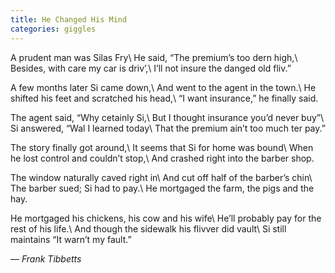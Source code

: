 ```yaml
---
title: He Changed His Mind
categories: giggles
---
```

A prudent man was Silas Fry\\
He said, “The premium’s too dern high,\\
Besides, with care my car is driv’,\\
I’ll not insure the danged old fliv.”

A few months later Si came down,\\
And went to the agent in the town.\\
He shifted his feet and scratched his head,\\
“I want insurance,” he finally said.

The agent said, “Why cetainly Si,\\
But I thought insurance you’d never buy”\\
Si answered, “Wal I learned today\\
That the premium ain’t too much ter pay.”

The story finally got around,\\
It seems that Si for home was bound\\
When he lost control and couldn’t stop,\\
And crashed right into the barber shop.

The window naturally caved right in\\
And cut off half of the barber’s chin\\
The barber sued; Si had to pay.\\
He mortgaged the farm, the pigs and the hay.

He mortgaged his chickens, his cow and his wife\\
He’ll probably pay for the rest of his life.\\
And though the sidewalk his flivver did vault\\
Si still maintains “It warn’t my fault.”

— _Frank Tibbetts_